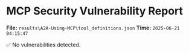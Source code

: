 # MCP Security Vulnerability Report
**File:** `results\A2A-Using-MCP\tool_definitions.json`
**Time:** `2025-06-21 04:15:47`

✅ No vulnerabilities detected.
